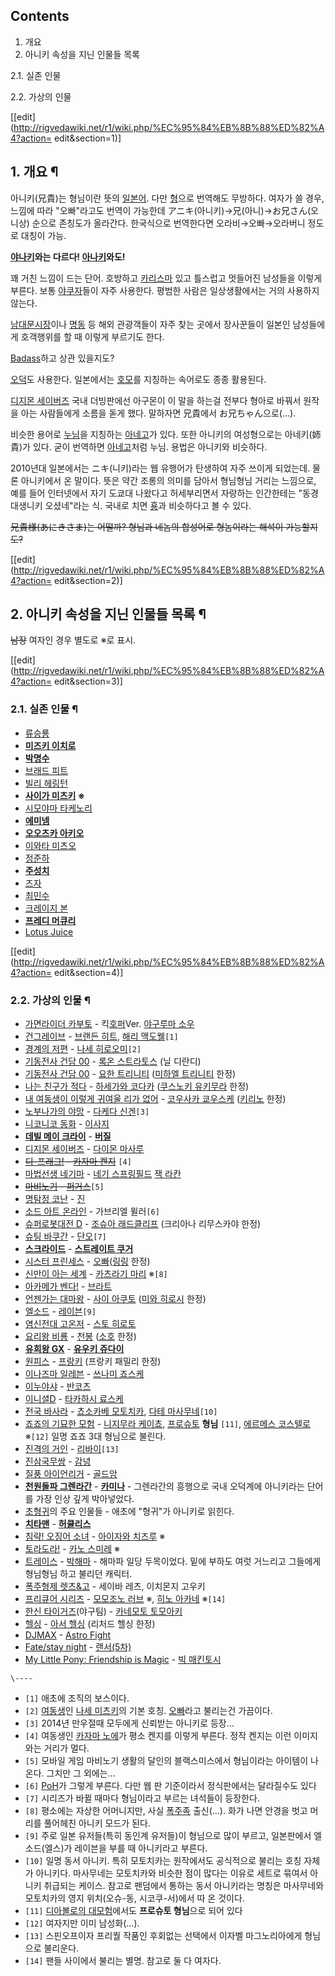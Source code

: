 ## Contents

    

1. 개요 
2. 아니키 속성을 지닌 인물들 목록 
    

2.1. 실존 인물

2.2. 가상의 인물

[[edit](http://rigvedawiki.net/r1/wiki.php/%EC%95%84%EB%8B%88%ED%82%A4?action=
edit&section=1)]

## 1. 개요 ¶

아니키(兄貴)는 형님이란 뜻의 [일본어](%EC%9D%BC%EB%B3%B8%EC%96%B4.md). 다만
[형](%ED%98%95.md)으로 번역해도 무방하다. 여자가 쓸 경우, 느낌에 따라 "오빠"라고도 번역이 가능한데
アニキ(아니키)→兄(아니)→お兄さん(오니상) 순으로 존칭도가 올라간다. 한국식으로 번역한다면 오라비→오빠→오라버니 정도로 대칭이 가능.

  

**[야나키](%EC%95%BC%EB%82%98%ED%82%A4.md)와는 다르다! [아나키](%EC%95%84%EB%82%98%ED%82%A4%EC%A6%98.md)와도!**

  

꽤 거친 느낌이 드는 단어. 호방하고 [카리스마](%EC%B9%B4%EB%A6%AC%EC%8A%A4%EB%A7%88.md) 있고
틀스럽고 멋들어진 남성들을 이렇게 부른다. 보통 [야쿠자](%EC%95%BC%EC%BF%A0%EC%9E%90.md)들이 자주 사용한다.
평범한 사람은 일상생활에서는 거의 사용하지 않는다.

  

[남대문시장](%EB%82%A8%EB%8C%80%EB%AC%B8%EC%8B%9C%EC%9E%A5.md)이나
[명동](%EB%AA%85%EB%8F%99.md) 등 해외 관광객들이 자주 찾는 곳에서 장사꾼들이 일본인 남성들에게 호객행위를 할 때
이렇게 부르기도 한다.

  

[Badass](Badass.md)하고 상관 있을지도?

  

[오덕](%EC%98%A4%EB%8D%95.md)도 사용한다. 일본에서는 [호모](%ED%98%B8%EB%AA%A8.md)를
지칭하는 속어로도 종종 활용된다.

  

[디지몬 세이버즈](%EB%94%94%EC%A7%80%EB%AA%AC%20%EC%84%B8%EC%9D%B4%EB%B2%84%EC%A6%88.md) 국내 더빙판에선 아구몬이 이 말을 하는걸 전부다 형아로 바꿔서 원작을 아는 사람들에게 소름을 돋게 했다. 말하자면 兄貴에서
お兄ちゃん으로(...).

  

비슷한 용어로 [누님](%EB%88%84%EB%8B%98.md)을 지칭하는
[아네고](%EC%95%84%EB%84%A4%EA%B3%A0.md)가 있다. 또한 아니키의 여성형으로는 아네키(姉貴)가 있다. 굳이
번역하면 [아네고](%EC%95%84%EB%84%A4%EA%B3%A0.md)처럼 누님. 용법은 아니키와 비슷하다.

  

2010년대 일본에서는 ニキ(니키)라는 웹 유행어가 탄생하여 자주 쓰이게 되었는데. 물론 아니키에서 온 말이다. 뜻은 약간 조롱의 의미를
담아서 형님형님 거리는 느낌으로, 예를 들어 인터넷에서 자기 도쿄대 나왔다고 허세부리면서 자랑하는 인간한테는 "동경대생니키 오셨네"라는 식.
국내로 치면 [횽](%ED%9A%BD.md)과 비슷하다고 볼 수 있다.

  

<del>兄貴様(あにきさま)는 어떨까? 형님과 네놈의 합성어로 형놈이라는 해석이 가능할지도?</del>

[[edit](http://rigvedawiki.net/r1/wiki.php/%EC%95%84%EB%8B%88%ED%82%A4?action=
edit&section=2)]

## 2. 아니키 속성을 지닌 인물들 목록 ¶

<del>남장</del> 여자인 경우 별도로 ※로 표시.

  

[[edit](http://rigvedawiki.net/r1/wiki.php/%EC%95%84%EB%8B%88%ED%82%A4?action=
edit&section=3)]

### 2.1. 실존 인물 ¶

  * [류승룡](%EB%A5%98%EC%8A%B9%EB%A3%A1.md)
  * **[미즈키 이치로](%EB%AF%B8%EC%A6%88%ED%82%A4%20%EC%9D%B4%EC%B9%98%EB%A1%9C.md)**
  * **[박명수](%EB%B0%95%EB%AA%85%EC%88%98.md)**
  * [브래드 피트](%EB%B8%8C%EB%9E%98%EB%93%9C%20%ED%94%BC%ED%8A%B8.md)
  * [빌리 헤링턴](%EB%B9%8C%EB%A6%AC%20%ED%97%A4%EB%A7%81%ED%84%B4.md)
  * **[사이가 미츠키](%EC%82%AC%EC%9D%B4%EA%B0%80%20%EB%AF%B8%EC%B8%A0%ED%82%A4.md) ※**
  * [시모야마 타케노리](%EC%8B%9C%EB%AA%A8%EC%95%BC%EB%A7%88%20%ED%83%80%EC%BC%80%EB%85%B8%EB%A6%AC.md)
  * **[에미넴](%EC%97%90%EB%AF%B8%EB%84%B4.md)**
  * **[오오츠카 아키오](%EC%98%A4%EC%98%A4%EC%B8%A0%EC%B9%B4%20%EC%95%84%ED%82%A4%EC%98%A4.md)**
  * [이와타 미츠오](%EC%9D%B4%EC%99%80%ED%83%80%20%EB%AF%B8%EC%B8%A0%EC%98%A4.md)
  * [정준하](%EC%A0%95%EC%A4%80%ED%95%98.md)
  * **[주성치](%EC%A3%BC%EC%84%B1%EC%B9%98.md)**
  * [즈자](%EC%9A%B0%ED%83%B1%20%ED%81%B4%EB%9E%9C.md)
  * [최민수](%EC%B5%9C%EB%AF%BC%EC%88%98.md)
  * [크레이지 본](%EB%B3%B8%20%EC%84%9D%EC%8A%A4%20%EC%97%94%20%ED%95%98%EB%AA%A8%EB%8B%88.md)
  * **[프레디 머큐리](%ED%94%84%EB%A0%88%EB%94%94%20%EB%A8%B8%ED%81%90%EB%A6%AC.md)**
  * [Lotus Juice](Lotus%20Juice.md)  

[[edit](http://rigvedawiki.net/r1/wiki.php/%EC%95%84%EB%8B%88%ED%82%A4?action=
edit&section=4)]

### 2.2. 가상의 인물 ¶

  * [가면라이더 카부토](%EA%B0%80%EB%A9%B4%EB%9D%BC%EC%9D%B4%EB%8D%94%20%EC%B9%B4%EB%B6%80%ED%86%A0.md) \- 킥[호퍼](%ED%98%B8%ED%8D%BC.md)Ver. [야구루마 소우](%EC%95%BC%EA%B5%AC%EB%A3%A8%EB%A7%88%20%EC%86%8C%EC%9A%B0.md)
  * [건그레이브](%EA%B1%B4%EA%B7%B8%EB%A0%88%EC%9D%B4%EB%B8%8C.md) \- [브랜든 히트](%EB%B8%8C%EB%9E%9C%EB%93%A0%20%ED%9E%88%ED%8A%B8.md), [해리 맥도웰](%ED%95%B4%EB%A6%AC%20%EB%A7%A5%EB%8F%84%EC%9B%B0.md)`[1]`
  * [경계의 저편](%EA%B2%BD%EA%B3%84%EC%9D%98%20%EC%A0%80%ED%8E%B8.md) \- [나세 히로오미](%EB%82%98%EC%84%B8%20%ED%9E%88%EB%A1%9C%EC%98%A4%EB%AF%B8.md)`[2]`
  * [기동전사 건담 00](%EA%B8%B0%EB%8F%99%EC%A0%84%EC%82%AC%20%EA%B1%B4%EB%8B%B4%2000.md) \- [록온 스트라토스](%EB%A1%9D%EC%98%A8%20%EC%8A%A4%ED%8A%B8%EB%9D%BC%ED%86%A0%EC%8A%A4.md) (닐 디란디)
  * [기동전사 건담 00](%EA%B8%B0%EB%8F%99%EC%A0%84%EC%82%AC%20%EA%B1%B4%EB%8B%B4%2000.md) \- [요한 트리니티](%EC%9A%94%ED%95%9C%20%ED%8A%B8%EB%A6%AC%EB%8B%88%ED%8B%B0.md) ([미하엘 트리니티](%EB%AF%B8%ED%95%98%EC%97%98%20%ED%8A%B8%EB%A6%AC%EB%8B%88%ED%8B%B0.md) 한정)
  * [나는 친구가 적다](%EB%82%98%EB%8A%94%20%EC%B9%9C%EA%B5%AC%EA%B0%80%20%EC%A0%81%EB%8B%A4.md) \- [하세가와 코다카](%ED%95%98%EC%84%B8%EA%B0%80%EC%99%80%20%EC%BD%94%EB%8B%A4%EC%B9%B4.md) ([쿠스노키 유키무라](%EC%BF%A0%EC%8A%A4%EB%85%B8%ED%82%A4%20%EC%9C%A0%ED%82%A4%EB%AC%B4%EB%9D%BC.md) 한정)
  * [내 여동생이 이렇게 귀여울 리가 없어](%EB%82%B4%20%EC%97%AC%EB%8F%99%EC%83%9D%EC%9D%B4%20%EC%9D%B4%EB%A0%87%EA%B2%8C%20%EA%B7%80%EC%97%AC%EC%9A%B8%20%EB%A6%AC%EA%B0%80%20%EC%97%86%EC%96%B4.md) \- [코우사카 쿄우스케](%EC%BD%94%EC%9A%B0%EC%82%AC%EC%B9%B4%20%EC%BF%84%EC%9A%B0%EC%8A%A4%EC%BC%80.md) ([키리노](%EC%BD%94%EC%9A%B0%EC%82%AC%EC%B9%B4%20%ED%82%A4%EB%A6%AC%EB%85%B8.md) 한정)
  * [노부나가의 야망](%EB%85%B8%EB%B6%80%EB%82%98%EA%B0%80%EC%9D%98%20%EC%95%BC%EB%A7%9D.md) \- [다케다 신겐](%EB%8B%A4%EC%BC%80%EB%8B%A4%20%EC%8B%A0%EA%B2%90.md)`[3]`
  * [니코니코 동화](%EB%8B%88%EC%BD%94%EB%8B%88%EC%BD%94%20%EB%8F%99%ED%99%94.md) \- [이사지](%EC%9D%B4%EC%82%AC%EC%A7%80.md)
  * **[데빌 메이 크라이](%EB%8D%B0%EB%B9%8C%20%EB%A9%94%EC%9D%B4%20%ED%81%AC%EB%9D%BC%EC%9D%B4.md)** \- **[버질](%EB%B2%84%EC%A7%88%28%EB%8D%B0%EB%B9%8C%20%EB%A9%94%EC%9D%B4%20%ED%81%AC%EB%9D%BC%EC%9D%B4%29.md)**
  * [디지몬 세이버즈](%EB%94%94%EC%A7%80%EB%AA%AC%20%EC%84%B8%EC%9D%B4%EB%B2%84%EC%A6%88.md) \- [다이몬 마사루](%EB%8B%A4%EC%9D%B4%EB%AA%AC%20%EB%A7%88%EC%82%AC%EB%A3%A8.md)
  * <del>[디-프래그!](%EB%94%94-%ED%94%84%EB%9E%98%EA%B7%B8%21.md) \- [카자마 켄지](%EC%B9%B4%EC%9E%90%EB%A7%88%20%EC%BC%84%EC%A7%80.md)</del> `[4]`
  * [마법선생 네기마](%EB%A7%88%EB%B2%95%EC%84%A0%EC%83%9D%20%EB%84%A4%EA%B8%B0%EB%A7%88.md) \- [네기 스프링필드](%EB%84%A4%EA%B8%B0%20%EC%8A%A4%ED%94%84%EB%A7%81%ED%95%84%EB%93%9C.md) [잭 라칸](%EC%9E%AD%20%EB%9D%BC%EC%B9%B8.md)
  * <del>[마비노기](%EB%A7%88%EB%B9%84%EB%85%B8%EA%B8%B0.md) \- [퍼거스](%ED%8D%BC%EA%B1%B0%EC%8A%A4%28%EB%A7%88%EB%B9%84%EB%85%B8%EA%B8%B0%29.md)</del>`[5]`
  * [명탐정 코난](%EB%AA%85%ED%83%90%EC%A0%95%20%EC%BD%94%EB%82%9C.md) \- [진](%EC%A7%84%28%EB%AA%85%ED%83%90%EC%A0%95%20%EC%BD%94%EB%82%9C%29.md)
  * [소드 아트 온라인](%EC%86%8C%EB%93%9C%20%EC%95%84%ED%8A%B8%20%EC%98%A8%EB%9D%BC%EC%9D%B8.md) \- 가브리엘 뮐러`[6]`
  * [슈퍼로봇대전 D](%EC%8A%88%ED%8D%BC%EB%A1%9C%EB%B4%87%EB%8C%80%EC%A0%84%20D.md) \- [조슈아 래드클리프](%EC%A1%B0%EC%8A%88%EC%95%84%20%EB%9E%98%EB%93%9C%ED%81%B4%EB%A6%AC%ED%94%84.md) (크리아나 리무스카야 한정)
  * [슈팅 바쿠간](%EC%8A%88%ED%8C%85%20%EB%B0%94%EC%BF%A0%EA%B0%84.md) \- [단오](%EC%BF%A0%EC%86%8C%20%EB%8B%A8%EB%A7%88.md)`[7]`
  * **[스크라이드](%EC%8A%A4%ED%81%AC%EB%9D%BC%EC%9D%B4%EB%93%9C.md)** \- **[스트레이트 쿠거](%EC%8A%A4%ED%8A%B8%EB%A0%88%EC%9D%B4%ED%8A%B8%20%EC%BF%A0%EA%B1%B0.md)**
  * [시스터 프린세스](%EC%8B%9C%EC%8A%A4%ED%84%B0%20%ED%94%84%EB%A6%B0%EC%84%B8%EC%8A%A4.md) \- [오](%EC%98%A4%EB%B9%A0%28%EC%8B%9C%EC%8A%A4%ED%84%B0%20%ED%94%84%EB%A6%B0%EC%84%B8%EC%8A%A4%29.md)[빠](%EB%AF%B8%EB%82%98%EC%B9%B4%EB%AF%B8%20%EC%99%80%ED%83%80%EB%A3%A8.md)([링링](%EB%A7%81%EB%A7%81%28%EC%8B%9C%EC%8A%A4%ED%84%B0%20%ED%94%84%EB%A6%B0%EC%84%B8%EC%8A%A4%29.md) 한정)
  * [신만이 아는 세계](%EC%8B%A0%EB%A7%8C%EC%9D%B4%20%EC%95%84%EB%8A%94%20%EC%84%B8%EA%B3%84.md) \- [카츠라기 마리](%EC%B9%B4%EC%B8%A0%EB%9D%BC%EA%B8%B0%20%EB%A7%88%EB%A6%AC.md) ※`[8]`
  * [아카메가 벤다!](%EC%95%84%EC%B9%B4%EB%A9%94%EA%B0%80%20%EB%B2%A4%EB%8B%A4%21.md) \- [브라트](%EB%B8%8C%EB%9D%BC%ED%8A%B8.md)
  * [언젠가는 대마왕](%EC%96%B8%EC%A0%A0%EA%B0%80%EB%8A%94%20%EB%8C%80%EB%A7%88%EC%99%95.md) \- [사이 아쿠토](%EC%82%AC%EC%9D%B4%20%EC%95%84%EC%BF%A0%ED%86%A0.md) ([미와 히로시](%EB%AF%B8%EC%99%80%20%ED%9E%88%EB%A1%9C%EC%8B%9C.md) 한정)
  * [엘소드](%EC%97%98%EC%86%8C%EB%93%9C.md) \- [레이븐](%EB%A0%88%EC%9D%B4%EB%B8%90%28%EC%97%98%EC%86%8C%EB%93%9C%29.md)`[9]`
  * [염신전대 고온저](%EC%97%BC%EC%8B%A0%EC%A0%84%EB%8C%80%20%EA%B3%A0%EC%98%A8%EC%A0%80.md) \- [스토 히로토](%EC%8A%A4%ED%86%A0%20%ED%9E%88%EB%A1%9C%ED%86%A0.md)
  * [요리왕 비룡](%EC%9A%94%EB%A6%AC%EC%99%95%20%EB%B9%84%EB%A3%A1.md) \- [천봉](%EC%B2%9C%EB%B4%89.md) ([소호](%EC%86%8C%ED%98%B8.md) 한정)
  * **[유희왕 GX](%EC%9C%A0%ED%9D%AC%EC%99%95%20GX.md)** \- **[유우키 쥬다이](%EC%9C%A0%EC%9A%B0%ED%82%A4%20%EC%A5%AC%EB%8B%A4%EC%9D%B4.md)**
  * [원피스](%EC%9B%90%ED%94%BC%EC%8A%A4%28%EB%A7%8C%ED%99%94%29.md) \- [프랑키](%ED%94%84%EB%9E%91%ED%82%A4.md) (프랑키 패밀리 한정)
  * [이나즈마 일레븐](%EC%9D%B4%EB%82%98%EC%A6%88%EB%A7%88%20%EC%9D%BC%EB%A0%88%EB%B8%90.md) \- [쓰나미 죠스케](%EC%93%B0%EB%82%98%EB%AF%B8%20%EC%A3%A0%EC%8A%A4%EC%BC%80.md)
  * [이누야샤](%EC%9D%B4%EB%88%84%EC%95%BC%EC%83%A4.md) \- [반코츠](%EB%B0%98%EC%BD%94%EC%B8%A0.md)
  * [이니셜D](%EC%9D%B4%EB%8B%88%EC%85%9CD.md) \- [타카하시 료스케](%ED%83%80%EC%B9%B4%ED%95%98%EC%8B%9C%20%EB%A3%8C%EC%8A%A4%EC%BC%80.md)
  * [전국 바사라](%EC%A0%84%EA%B5%AD%20%EB%B0%94%EC%82%AC%EB%9D%BC.md) \- [쵸소카베 모토치카](%EC%B5%B8%EC%86%8C%EC%B9%B4%EB%B2%A0%20%EB%AA%A8%ED%86%A0%EC%B9%98%EC%B9%B4%28%EC%A0%84%EA%B5%AD%20%EB%B0%94%EC%82%AC%EB%9D%BC%29.md), [다테 마사무네](%EB%8B%A4%ED%85%8C%20%EB%A7%88%EC%82%AC%EB%AC%B4%EB%84%A4%28%EC%A0%84%EA%B5%AD%20%EB%B0%94%EC%82%AC%EB%9D%BC%29.md)`[10]`
  * [죠죠의 기묘한 모험](%EC%A3%A0%EC%A3%A0%EC%9D%98%20%EA%B8%B0%EB%AC%98%ED%95%9C%20%EB%AA%A8%ED%97%98.md) \- [니지무라 케이쵸](%EB%8B%88%EC%A7%80%EB%AC%B4%EB%9D%BC%20%EC%BC%80%EC%9D%B4%EC%B5%B8.md), [프로슈토](%ED%94%84%EB%A1%9C%EC%8A%88%ED%86%A0%28%EC%A3%A0%EC%A3%A0%EC%9D%98%20%EA%B8%B0%EB%AC%98%ED%95%9C%20%EB%AA%A8%ED%97%98%29.md) **형님** `[11]`, [에르메스 코스텔로](%EC%97%90%EB%A5%B4%EB%A9%94%EC%8A%A4%20%EC%BD%94%EC%8A%A4%ED%85%94%EB%A1%9C.md) ※`[12]` 일명 죠죠 3대 형님으로 불린다.
  * [진격의 거인](%EC%A7%84%EA%B2%A9%EC%9D%98%20%EA%B1%B0%EC%9D%B8.md) \- [리바이](%EB%A6%AC%EB%B0%94%EC%9D%B4.md)`[13]`
  * [진삼국무쌍](%EC%A7%84%EC%82%BC%EA%B5%AD%EB%AC%B4%EC%8C%8D.md) \- [감녕](%EA%B0%90%EB%85%95.md)
  * [질풍 아이언리거](%EC%A7%88%ED%92%8D%20%EC%95%84%EC%9D%B4%EC%96%B8%EB%A6%AC%EA%B1%B0.md) \- [골드암](%EA%B3%A8%EB%93%9C%EC%95%94.md)
  * **[천원돌파 그렌라간](%EC%B2%9C%EC%9B%90%EB%8F%8C%ED%8C%8C%20%EA%B7%B8%EB%A0%8C%EB%9D%BC%EA%B0%84.md)** \- **[카미나](%EC%B9%B4%EB%AF%B8%EB%82%98.md)** \- 그렌라간의 흥행으로 국내 오덕계에 아니키라는 단어를 가장 인상 깊게 박아넣었다.
  * [초형귀](%EC%B4%88%ED%98%95%EA%B7%80.md)의 주요 인물들 - 애초에 "형귀"가 아니키로 읽힌다.
  * **[치타맨](%EC%B9%98%ED%83%80%EB%A7%A8.md)** \- **[허큘리스](%ED%97%88%ED%81%98%EB%A6%AC%EC%8A%A4.md)**
  * [침략! 오징어 소녀](%EC%B9%A8%EB%9E%B5%21%20%EC%98%A4%EC%A7%95%EC%96%B4%20%EC%86%8C%EB%85%80.md) \- [아이자와 치즈루](%EC%95%84%EC%9D%B4%EC%9E%90%EC%99%80%20%EC%B9%98%EC%A6%88%EB%A3%A8.md) ※
  * [토라도라!](%ED%86%A0%EB%9D%BC%EB%8F%84%EB%9D%BC%21.md) \- [카노 스미레](%EC%B9%B4%EB%85%B8%20%EC%8A%A4%EB%AF%B8%EB%A0%88.md) ※
  * [트레이스](%ED%8A%B8%EB%A0%88%EC%9D%B4%EC%8A%A4%28%EC%9B%B9%ED%88%B0%29.md) \- [박해마](%EB%B0%95%ED%95%B4%EB%A7%88.md) \- 해마파 일당 두목이었다. 밑에 부하도 여럿 거느리고 그들에게 형님형님 하고 불리던 캐릭터.
  * [폭주형제 렛츠&고](%ED%8F%AD%EC%A3%BC%ED%98%95%EC%A0%9C%20%EB%A0%9B%EC%B8%A0%26%EA%B3%A0.md) \- 세이바 레츠, 이치몬지 고우키
  * [프리큐어 시리즈](%ED%94%84%EB%A6%AC%ED%81%90%EC%96%B4%20%EC%8B%9C%EB%A6%AC%EC%A6%88.md) \- [모모조노 러브](%EB%AA%A8%EB%AA%A8%EC%A1%B0%EB%85%B8%20%EB%9F%AC%EB%B8%8C.md) ※, [히노 아카네](%ED%9E%88%EB%85%B8%20%EC%95%84%EC%B9%B4%EB%84%A4%28%EC%8A%A4%EB%A7%88%EC%9D%BC%20%ED%94%84%EB%A6%AC%ED%81%90%EC%96%B4%21%29.md) ※`[14]`
  * [한신 타이거즈](%ED%95%9C%EC%8B%A0%20%ED%83%80%EC%9D%B4%EA%B1%B0%EC%A6%88.md)(야구팀) - [카네모토 토모아키](%EC%B9%B4%EB%84%A4%EB%AA%A8%ED%86%A0%20%ED%86%A0%EB%AA%A8%EC%95%84%ED%82%A4.md)
  * [헬싱](%ED%97%AC%EC%8B%B1.md) \- [아서 헬싱](%EC%95%84%EC%84%9C%20%ED%97%AC%EC%8B%B1.md) (리처드 헬싱 한정)
  * [DJMAX](DJMAX.md) \- [Astro Fight](Astro%20Fight.md)
  * [Fate/stay night](Fate/stay%20night.md) \- [랜서(5차)](%EB%9E%9C%EC%84%9C%285%EC%B0%A8%29.md)
  * [My Little Pony: Friendship is Magic](My%20Little%20Pony%3A%20Friendship%20is%20Magic.md) \- [빅 매킨토시](%EB%B9%85%20%EB%A7%A4%ED%82%A8%ED%86%A0%EC%8B%9C.md)  

`\----`

  * `[1]` 애초에 조직의 보스이다.
  * `[2]` [여동생](%EC%97%AC%EB%8F%99%EC%83%9D.md)인 [나세 미츠키](%EB%82%98%EC%84%B8%20%EB%AF%B8%EC%B8%A0%ED%82%A4.md)의 기본 호칭. [오빠](%EC%98%A4%EB%B9%A0.md)라고 불리는건 가끔이다.
  * `[3]` 2014년 만우절때 모두에게 신뢰받는 아니키로 등장...
  * `[4]` 여동생인 [카자마 노에](%EC%B9%B4%EC%9E%90%EB%A7%88%20%EB%85%B8%EC%97%90.md)가 평소 켄지를 이렇게 부른다. 정작 켄지는 이런 이미지와는 거리가 멀다.
  * `[5]` 모바일 게임 마비노기 생활의 달인의 블랙스미스에서 형님이라는 아이템이 나온다. 그치만 그 외에는...
  * `[6]` [PoH](PoH.md)가 그렇게 부른다. 다만 웹 판 기준이라서 정식판에서는 달라질수도 있다
  * `[7]` 시리즈가 바뀔 때마다 형님이라고 부르는 녀석들이 등장한다.
  * `[8]` 평소에는 자상한 어머니지만, 사실 [폭주족](%ED%8F%AD%EC%A3%BC%EC%A1%B1.md) 출신(...). 화가 나면 안경을 벗고 머리를 풀어헤친 아니키 모드가 된다.
  * `[9]` 주로 일본 유저들(특히 동인계 유저들)이 형님으로 많이 부르고, 일본판에서 엘소드(엘스)가 레이븐을 부를 때 아니키라고 부른다.
  * `[10]` 일명 동서 아니키. 특히 모토치카는 원작에서도 공식적으로 불리는 호칭 자체가 아니키다. 마사무네는 모토치카와 비슷한 점이 많다는 이유로 세트로 묶여서 아니키 취급되는 케이스. 참고로 팬덤에서 통하는 동서 아니키라는 명칭은 마사무네와 모토치카의 영지 위치(오슈-동, 시코쿠-서)에서 따 온 것이다.
  * `[11]` [디아볼로의 대모험](%EB%94%94%EC%95%84%EB%B3%BC%EB%A1%9C%EC%9D%98%20%EB%8C%80%EB%AA%A8%ED%97%98.md)에서도 **프로슈토 형님**으로 되어 있다
  * `[12]` 여자지만 이미 남성화(...).
  * `[13]` 스핀오프이자 프리퀄 작품인 후회없는 선택에서 이자벨 마그노리아에게 형님으로 불리운다.
  * `[14]` 팬들 사이에서 불리는 별명. 참고로 둘 다 여자다.

